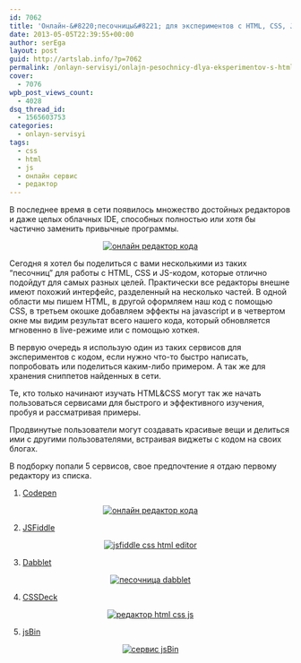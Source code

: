 ```yaml
---
id: 7062
title: 'Онлайн-&#8220;песочницы&#8221; для экспериментов с HTML, CSS, JS (5 сервисов)'
date: 2013-05-05T22:39:55+00:00
author: serEga
layout: post
guid: http://artslab.info/?p=7062
permalink: /onlayn-servisyi/onlajn-pesochnicy-dlya-eksperimentov-s-html-css-js/
cover:
  - 7076
wpb_post_views_count:
  - 4028
dsq_thread_id:
  - 1565603753
categories:
  - onlayn-servisyi
tags:
  - css
  - html
  - js
  - онлайн сервис
  - редактор
---
```

В последнее время в сети появилось множество достойных редакторов и даже целых облачных IDE, способных полностью или хотя бы частично заменить привычные программы.

<center>
  <a href="http://googledrive.com/host/0B9lHVSSSdxdxd0hjdUdmRzY3Tjg/codepen.jpg"><img src="http://googledrive.com/host/0B9lHVSSSdxdxd0hjdUdmRzY3Tjg/codepen-300x174.jpg" alt="онлайн редактор кода" class="aligncenter size-medium wp-image-7064" srcset="http://googledrive.com/host/0B9lHVSSSdxdxd0hjdUdmRzY3Tjg/codepen-300x174.jpg 300w, http://googledrive.com/host/0B9lHVSSSdxdxd0hjdUdmRzY3Tjg/codepen-1024x594.jpg 1024w, http://googledrive.com/host/0B9lHVSSSdxdxd0hjdUdmRzY3Tjg/codepen.jpg 1298w" sizes="(max-width: 300px) 100vw, 300px" /></a>
</center>

Сегодня я хотел бы поделиться с вами несколькими из таких &#8220;песочниц&#8221; для работы с HTML, CSS и JS-кодом, которые отлично подойдут для самых разных целей. Практически все редакторы внешне имеют похожий интерфейс, разделенный на несколько частей. В одной области мы пишем HTML, в другой оформляем наш код с помощью CSS, в третьем окошке добавляем эффекты на javascript и в четвертом окне мы видим результат всего нашего кода, который обновляется мгновенно в live-режиме или с помощью хоткея.

<!--more-->

В первую очередь я использую один из таких сервисов для экспериментов с кодом, если нужно что-то быстро написать, попробовать или поделиться каким-либо примером. А так же для хранения сниппетов найденных в сети.


Те, кто только начинают изучать HTML&CSS могут так же начать пользоваться сервисами для быстрого и эффективного изучения, пробуя и рассматривая примеры.

Продвинутые пользователи могут создавать красивые вещи и делиться ими с другими пользователями, встраивая виджеты с кодом на своих блогах.

В подборку попали 5 сервисов, свое предпочтение я отдаю первому редактору из списка.

1. [Codepen](http://codepen.io/)

<center>
  <a href="http://googledrive.com/host/0B9lHVSSSdxdxd0hjdUdmRzY3Tjg/codepen.jpg"><img src="http://googledrive.com/host/0B9lHVSSSdxdxd0hjdUdmRzY3Tjg/codepen-300x174.jpg" alt="онлайн редактор кода" class="aligncenter size-medium wp-image-7064" srcset="http://googledrive.com/host/0B9lHVSSSdxdxd0hjdUdmRzY3Tjg/codepen-300x174.jpg 300w, http://googledrive.com/host/0B9lHVSSSdxdxd0hjdUdmRzY3Tjg/codepen-1024x594.jpg 1024w, http://googledrive.com/host/0B9lHVSSSdxdxd0hjdUdmRzY3Tjg/codepen.jpg 1298w" sizes="(max-width: 300px) 100vw, 300px" /></a>
</center>

2. [JSFiddle](http://jsfiddle.net/)

<center>
  <a href="http://googledrive.com/host/0B9lHVSSSdxdxd0hjdUdmRzY3Tjg/jsfiddle.jpg"><img src="http://googledrive.com/host/0B9lHVSSSdxdxd0hjdUdmRzY3Tjg/jsfiddle-300x154.jpg" alt="jsfiddle css html editor" class="aligncenter size-medium wp-image-7065" srcset="http://googledrive.com/host/0B9lHVSSSdxdxd0hjdUdmRzY3Tjg/jsfiddle-300x154.jpg 300w, http://googledrive.com/host/0B9lHVSSSdxdxd0hjdUdmRzY3Tjg/jsfiddle-1024x525.jpg 1024w, http://googledrive.com/host/0B9lHVSSSdxdxd0hjdUdmRzY3Tjg/jsfiddle.jpg 1196w" sizes="(max-width: 300px) 100vw, 300px" /></a>
</center>

3. [Dabblet](http://dabblet.com/)

<center>
  <a href="http://googledrive.com/host/0B9lHVSSSdxdxd0hjdUdmRzY3Tjg/dabblet_editor.jpg"><img src="http://googledrive.com/host/0B9lHVSSSdxdxd0hjdUdmRzY3Tjg/dabblet_editor-300x128.jpg" alt="песочница dabblet" class="aligncenter size-medium wp-image-7066" srcset="http://googledrive.com/host/0B9lHVSSSdxdxd0hjdUdmRzY3Tjg/dabblet_editor-300x128.jpg 300w, http://googledrive.com/host/0B9lHVSSSdxdxd0hjdUdmRzY3Tjg/dabblet_editor-1024x438.jpg 1024w, http://googledrive.com/host/0B9lHVSSSdxdxd0hjdUdmRzY3Tjg/dabblet_editor.jpg 1274w" sizes="(max-width: 300px) 100vw, 300px" /></a>
</center>

4. [CSSDeck](http://cssdeck.com/)

<center>
  <a href="http://googledrive.com/host/0B9lHVSSSdxdxd0hjdUdmRzY3Tjg/cssdeck_redaktor_html_css.png"><img src="http://googledrive.com/host/0B9lHVSSSdxdxd0hjdUdmRzY3Tjg/cssdeck_redaktor_html_css-300x166.png" alt="редактор html css js" class="aligncenter size-medium wp-image-7067" srcset="http://googledrive.com/host/0B9lHVSSSdxdxd0hjdUdmRzY3Tjg/cssdeck_redaktor_html_css-300x166.png 300w, http://googledrive.com/host/0B9lHVSSSdxdxd0hjdUdmRzY3Tjg/cssdeck_redaktor_html_css-1024x567.png 1024w, http://googledrive.com/host/0B9lHVSSSdxdxd0hjdUdmRzY3Tjg/cssdeck_redaktor_html_css.png 1290w" sizes="(max-width: 300px) 100vw, 300px" /></a>
</center>

5. [jsBin](http://jsbin.com/)

<center>
  <a href="http://googledrive.com/host/0B9lHVSSSdxdxd0hjdUdmRzY3Tjg/snippeti_hranenie_onlain.jpg"><img src="http://googledrive.com/host/0B9lHVSSSdxdxd0hjdUdmRzY3Tjg/snippeti_hranenie_onlain-300x169.jpg" alt="сервис jsBin" class="aligncenter size-medium wp-image-7068" srcset="http://googledrive.com/host/0B9lHVSSSdxdxd0hjdUdmRzY3Tjg/snippeti_hranenie_onlain-300x169.jpg 300w, http://googledrive.com/host/0B9lHVSSSdxdxd0hjdUdmRzY3Tjg/snippeti_hranenie_onlain-1024x579.jpg 1024w, http://googledrive.com/host/0B9lHVSSSdxdxd0hjdUdmRzY3Tjg/snippeti_hranenie_onlain.jpg 1279w" sizes="(max-width: 300px) 100vw, 300px" /></a>
</center>